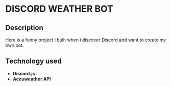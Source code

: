 # DISCORD WEATHER BOT
## Description
Here is a funny project i built when i discover Discord and want to create my own bot.
## Technology used
- **Discord.js**
- **Accuweather API**
